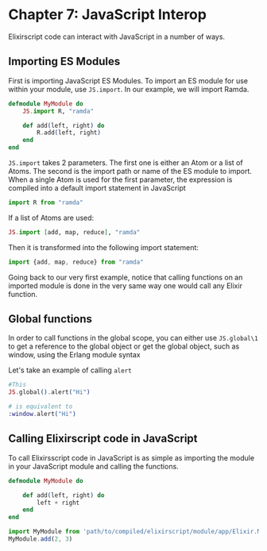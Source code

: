 # Chapter 7: JavaScript Interop

Elixirscript code can interact with JavaScript in a number of ways.

## Importing ES Modules

First is importing JavaScript ES Modules. To import an ES module for use within your module, use `JS.import`. In our example, we will import Ramda.

```elixir
defmodule MyModule do
    JS.import R, "ramda"

    def add(left, right) do
        R.add(left, right)
    end
end
```

`JS.import` takes 2 parameters. The first one is either an Atom or a list of Atoms. The second is the import path or name of the ES module to import. When a single Atom is used for the first parameter, the expression is compiled into a default import statement in JavaScript

```JavaScript
import R from "ramda"
```

If a list of Atoms are used:

```elixir
JS.import [add, map, reduce], "ramda"
```

Then it is transformed into the following import statement:

```JavaScript
import {add, map, reduce} from "ramda"
```

Going back to our very first example, notice that calling functions on an imported module is done in the very same way one would call any Elixir function.

## Global functions

In order to call functions in the global scope, you can either use `JS.global\1` to get a reference to the global object or get the global object, such as window, using the Erlang module syntax

Let's take an example of calling `alert`


```Elixir
#This
JS.global().alert("Hi")

# is equivalent to
:window.alert("Hi")
```

## Calling Elixirscript code in JavaScript

To call Elixirsscript code in JavaScript is as simple as importing the module in your JavaScript module and calling the functions.

```elixir
defmodule MyModule do

    def add(left, right) do
        left + right
    end
end
```

```JavaScript
import MyModule from 'path/to/compiled/elixirscript/module/app/Elixir.MyModule'
MyModule.add(2, 3)
```